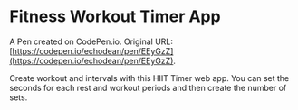 # Fitness Workout Timer App

A Pen created on CodePen.io. Original URL: [https://codepen.io/echodean/pen/EEyGzZ](https://codepen.io/echodean/pen/EEyGzZ).

Create workout and intervals with this HIIT Timer web app. You can set the seconds for each rest and workout periods and then create the number of sets.
